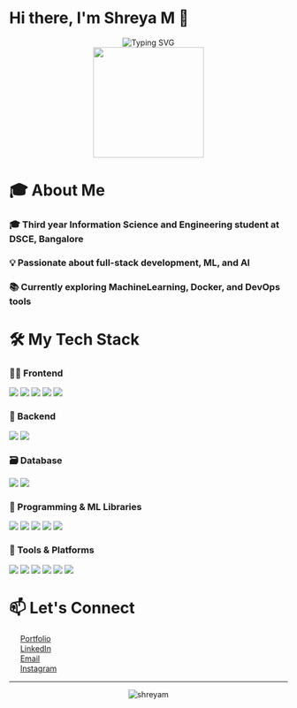 # Hi there, I'm Shreya M 👋

<div align="center">
  <img src="https://readme-typing-svg.demolab.com?font=Fira+Code&size=25&duration=3000&pause=1000&color=7A3FF7&center=true&vCenter=true&width=500&lines=Information+Science+Student;MERN+Stack+Developer;Machine+Learning+Enthusiast" alt="Typing SVG" />
</div>

<div align="center">
  <img src="https://media.giphy.com/media/qgQUggAC3Pfv687qPC/giphy.gif" width="200" />
</div>


# 🎓 About Me


### 🎓 Third year Information Science and Engineering student at DSCE, Bangalore
### 💡 Passionate about full-stack development, ML, and AI
### 📚 Currently exploring MachineLearning, Docker, and DevOps tools




# 🛠️ My Tech Stack

### 👩‍💻 Frontend
<p>
  <img src="https://img.shields.io/badge/HTML5-E34F26?style=for-the-badge&logo=html5&logoColor=white"/>
  <img src="https://img.shields.io/badge/CSS3-1572B6?style=for-the-badge&logo=css3&logoColor=white"/>
  <img src="https://img.shields.io/badge/JavaScript-F7DF1E?style=for-the-badge&logo=javascript&logoColor=black"/>
  <img src="https://img.shields.io/badge/React-61DAFB?style=for-the-badge&logo=react&logoColor=black"/>
  <img src="https://img.shields.io/badge/TailwindCSS-38B2AC?style=for-the-badge&logo=tailwind-css&logoColor=white"/>
</p>

### 🧠 Backend
<p>
  <img src="https://img.shields.io/badge/Node.js-339933?style=for-the-badge&logo=nodedotjs&logoColor=white"/>
  <img src="https://img.shields.io/badge/Express.js-000000?style=for-the-badge&logo=express&logoColor=white"/>
</p>

### 🗃️ Database
<p>
  <img src="https://img.shields.io/badge/MongoDB-4EA94B?style=for-the-badge&logo=mongodb&logoColor=white"/>
  <img src="https://img.shields.io/badge/MySQL-00758F?style=for-the-badge&logo=mysql&logoColor=white"/>
</p>

### 🐍 Programming & ML Libraries
<p>
  <img src="https://img.shields.io/badge/Python-3776AB?style=for-the-badge&logo=python&logoColor=white"/>
  <img src="https://img.shields.io/badge/Numpy-013243?style=for-the-badge&logo=numpy&logoColor=white"/>
  <img src="https://img.shields.io/badge/Pandas-150458?style=for-the-badge&logo=pandas&logoColor=white"/>
  <img src="https://img.shields.io/badge/Scikit--Learn-F7931E?style=for-the-badge&logo=scikit-learn&logoColor=white"/>
  <img src="https://img.shields.io/badge/Matplotlib-11557C?style=for-the-badge&logo=matplotlib&logoColor=white"/>
</p>

### 🔧 Tools & Platforms
<p>
  <img src="https://img.shields.io/badge/Git-F05032?style=for-the-badge&logo=git&logoColor=white"/>
  <img src="https://img.shields.io/badge/GitHub-181717?style=for-the-badge&logo=github&logoColor=white"/>
  <img src="https://img.shields.io/badge/Postman-FF6C37?style=for-the-badge&logo=postman&logoColor=white"/>
  <img src="https://img.shields.io/badge/VSCode-007ACC?style=for-the-badge&logo=visual-studio-code&logoColor=white"/>
  <img src="https://img.shields.io/badge/Figma-F24E1E?style=for-the-badge&logo=figma&logoColor=white"/>
  <img src="https://img.shields.io/badge/Docker-2496ED?style=for-the-badge&logo=docker&logoColor=white"/>
</p>



<!--# 📊 GitHub Stats

<div align="center">
  <img src="https://github-readme-stats.vercel.app/api?username=shreyam&show_icons=true&theme=tokyonight&hide_border=false" width="45%"/>
  <img src="https://github-readme-streak-stats.herokuapp.com/?user=shreyam&theme=tokyonight&hide_border=false" width="45%"/>
</div> -->





# 📫 Let's Connect

<img src="https://cdn-icons-png.flaticon.com/24/1077/1077012.png" width="16" height="16" style="vertical-align:middle;"/> [Portfolio](https://portfolio-website-liard-psi.vercel.app/) <br>
<img src="https://cdn-icons-png.flaticon.com/24/145/145807.png" width="16" height="16" style="vertical-align:middle;"/> [LinkedIn](https://www.linkedin.com/in/shreya-m-66681525a/)<br>
<img src="https://cdn-icons-png.flaticon.com/24/732/732200.png" width="16" height="16" style="vertical-align:middle;"/> [Email](mailto:shreyamahadev100@gmail.com)<br>
 <img src="https://cdn-icons-png.flaticon.com/24/2111/2111463.png" width="16" height="16" style="vertical-align:middle;"/> [Instagram](https://www.instagram.com/_shreya_mahadev_/) <br>


---

<p align="center">
  <img src="https://komarev.com/ghpvc/?username=shreyam&label=Profile%20views&color=0e75b6&style=flat" alt="shreyam" />
</p>
